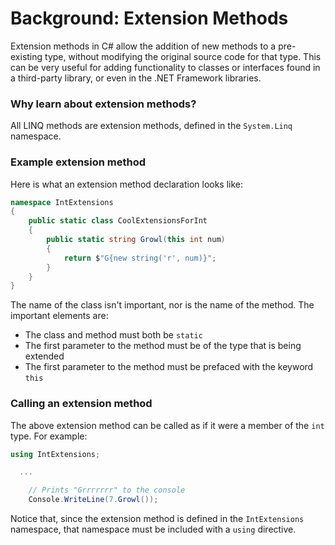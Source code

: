 [//]: # (GENERATED FILE -- DO NOT EDIT)
# Background: Extension Methods

Extension methods in C# allow the addition of new methods to a pre-existing type, without modifying the original source code for that type. This can be very useful for adding functionality to classes or interfaces found in a third-party library, or even in the .NET Framework libraries.

### Why learn about extension methods?
All LINQ methods are extension methods, defined in the `System.Linq` namespace.

### Example extension method

Here is what an extension method declaration looks like:
```csharp
namespace IntExtensions
{
    public static class CoolExtensionsForInt
    {
        public static string Growl(this int num)
        {
            return $"G{new string('r', num)}";
        }
    }
}
```

The name of the class isn't important, nor is the name of the method. The important elements are:
 - The class and method must both be `static`
 - The first parameter to the method must be of the type that is being extended
 - The first parameter to the method must be prefaced with the keyword `this`

### Calling an extension method

The above extension method can be called as if it were a member of the `int` type. For example:

```csharp
using IntExtensions;

  ...

    // Prints "Grrrrrrr" to the console
    Console.WriteLine(7.Growl());
```

Notice that, since the extension method is defined in the `IntExtensions` namespace, that namespace must be included with a `using` directive.
